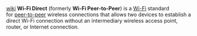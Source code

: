 [wiki](https://en.wikipedia.org/wiki/Wi-Fi_Direct)
**Wi-Fi Direct** (formerly **Wi-Fi Peer-to-Peer**) is a [Wi-Fi](https://en.wikipedia.org/wiki/Wi-Fi "Wi-Fi") standard for [peer-to-peer](https://en.wikipedia.org/wiki/Peer-to-peer "Peer-to-peer") wireless connections that allows two devices to establish a direct Wi-Fi connection without an intermediary wireless access point, router, or Internet connection.
